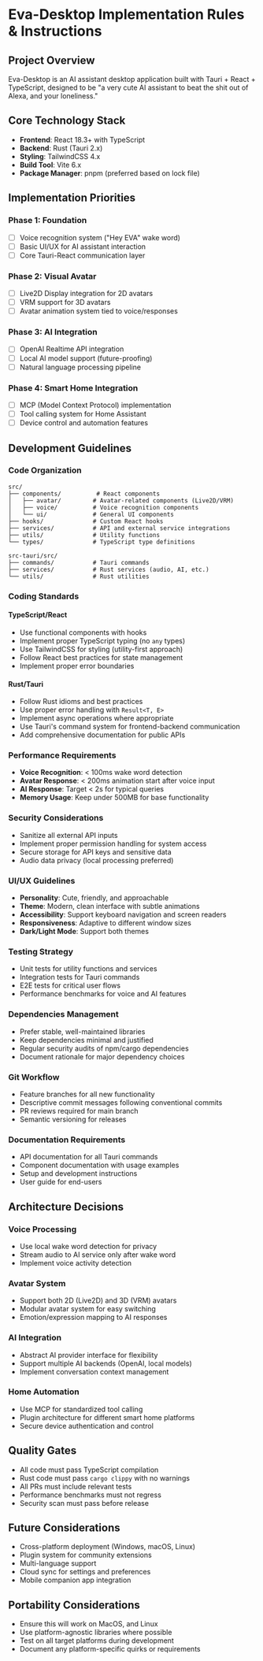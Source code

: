 # Eva-Desktop Implementation Rules & Instructions

## Project Overview
Eva-Desktop is an AI assistant desktop application built with Tauri + React + TypeScript, designed to be "a very cute AI assistant to beat the shit out of Alexa, and your loneliness."

## Core Technology Stack
- **Frontend**: React 18.3+ with TypeScript
- **Backend**: Rust (Tauri 2.x)
- **Styling**: TailwindCSS 4.x
- **Build Tool**: Vite 6.x
- **Package Manager**: pnpm (preferred based on lock file)

## Implementation Priorities

### Phase 1: Foundation
- [ ] Voice recognition system ("Hey EVA" wake word)
- [ ] Basic UI/UX for AI assistant interaction
- [ ] Core Tauri-React communication layer

### Phase 2: Visual Avatar
- [ ] Live2D Display integration for 2D avatars
- [ ] VRM support for 3D avatars
- [ ] Avatar animation system tied to voice/responses

### Phase 3: AI Integration
- [ ] OpenAI Realtime API integration
- [ ] Local AI model support (future-proofing)
- [ ] Natural language processing pipeline

### Phase 4: Smart Home Integration
- [ ] MCP (Model Context Protocol) implementation
- [ ] Tool calling system for Home Assistant
- [ ] Device control and automation features

## Development Guidelines

### Code Organization
```
src/
├── components/          # React components
│   ├── avatar/         # Avatar-related components (Live2D/VRM)
│   ├── voice/          # Voice recognition components
│   └── ui/             # General UI components
├── hooks/              # Custom React hooks
├── services/           # API and external service integrations
├── utils/              # Utility functions
└── types/              # TypeScript type definitions

src-tauri/src/
├── commands/           # Tauri commands
├── services/           # Rust services (audio, AI, etc.)
└── utils/              # Rust utilities
```

### Coding Standards

#### TypeScript/React
- Use functional components with hooks
- Implement proper TypeScript typing (no `any` types)
- Use TailwindCSS for styling (utility-first approach)
- Follow React best practices for state management
- Implement proper error boundaries

#### Rust/Tauri
- Follow Rust idioms and best practices
- Use proper error handling with `Result<T, E>`
- Implement async operations where appropriate
- Use Tauri's command system for frontend-backend communication
- Add comprehensive documentation for public APIs

### Performance Requirements
- **Voice Recognition**: < 100ms wake word detection
- **Avatar Response**: < 200ms animation start after voice input
- **AI Response**: Target < 2s for typical queries
- **Memory Usage**: Keep under 500MB for base functionality

### Security Considerations
- Sanitize all external API inputs
- Implement proper permission handling for system access
- Secure storage for API keys and sensitive data
- Audio data privacy (local processing preferred)

### UI/UX Guidelines
- **Personality**: Cute, friendly, and approachable
- **Theme**: Modern, clean interface with subtle animations
- **Accessibility**: Support keyboard navigation and screen readers
- **Responsiveness**: Adaptive to different window sizes
- **Dark/Light Mode**: Support both themes

### Testing Strategy
- Unit tests for utility functions and services
- Integration tests for Tauri commands
- E2E tests for critical user flows
- Performance benchmarks for voice and AI features

### Dependencies Management
- Prefer stable, well-maintained libraries
- Keep dependencies minimal and justified
- Regular security audits of npm/cargo dependencies
- Document rationale for major dependency choices

### Git Workflow
- Feature branches for all new functionality
- Descriptive commit messages following conventional commits
- PR reviews required for main branch
- Semantic versioning for releases

### Documentation Requirements
- API documentation for all Tauri commands
- Component documentation with usage examples
- Setup and development instructions
- User guide for end-users

## Architecture Decisions

### Voice Processing
- Use local wake word detection for privacy
- Stream audio to AI service only after wake word
- Implement voice activity detection

### Avatar System
- Support both 2D (Live2D) and 3D (VRM) avatars
- Modular avatar system for easy switching
- Emotion/expression mapping to AI responses

### AI Integration
- Abstract AI provider interface for flexibility
- Support multiple AI backends (OpenAI, local models)
- Implement conversation context management

### Home Automation
- Use MCP for standardized tool calling
- Plugin architecture for different smart home platforms
- Secure device authentication and control

## Quality Gates
- All code must pass TypeScript compilation
- Rust code must pass `cargo clippy` with no warnings
- All PRs must include relevant tests
- Performance benchmarks must not regress
- Security scan must pass before release

## Future Considerations
- Cross-platform deployment (Windows, macOS, Linux)
- Plugin system for community extensions
- Multi-language support
- Cloud sync for settings and preferences
- Mobile companion app integration

## Portability Considerations
- Ensure this will work on MacOS, and Linux
- Use platform-agnostic libraries where possible
- Test on all target platforms during development
- Document any platform-specific quirks or requirements
